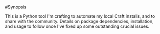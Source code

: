 #Synopsis

This is a Python tool I'm crafting to automate my local Craft installs, and to share with the community.  Details on package dependencies, installation, and usage to follow once I've fixed up some outstanding crucial issues.
